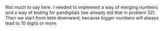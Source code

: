 Not much to say here. I needed to implement a way of merging numbers and a way of testing for pandigitals (we already did that in problem 32).
Then we start from `9999` downward, because bigger numbers will always lead to 10 digits or more.